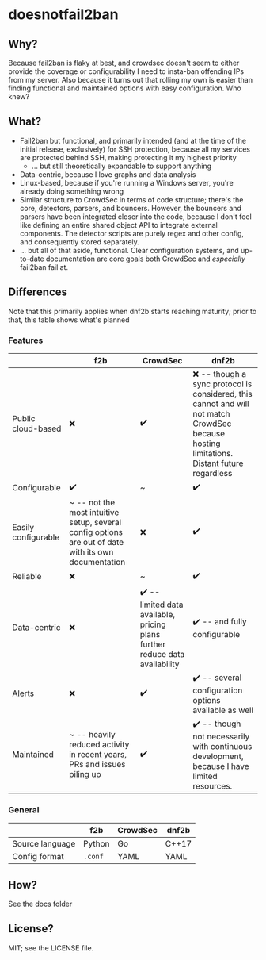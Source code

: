 # doesnotfail2ban

## Why?

Because fail2ban is flaky at best, and crowdsec doesn't seem to either provide the coverage or configurability I need to insta-ban offending IPs from my server. Also because it turns out that rolling my own is easier than finding functional and maintained options with easy configuration. Who knew?

## What?

* Fail2ban but functional, and primarily intended (and at the time of the initial release, exclusively) for SSH protection, because all my services are protected behind SSH, making protecting it my highest priority
    * ... but still theoretically expandable to support anything
* Data-centric, because I love graphs and data analysis
* Linux-based, because if you're running a Windows server, you're already doing something wrong
* Similar structure to CrowdSec in terms of code structure; there's the core, detectors, parsers, and bouncers. However, the bouncers and parsers have been integrated closer into the code, because I don't feel like defining an entire shared object API to integrate external components. The detector scripts are purely regex and other config, and consequently stored separately.
* ... but all of that aside, functional. Clear configuration systems, and up-to-date documentation are core goals both CrowdSec and _especially_ fail2ban fail at.

## Differences

Note that this primarily applies when dnf2b starts reaching maturity; prior to that, this table shows what's planned

### Features
|  | f2b | CrowdSec | dnf2b |
| --- | --- | --- | --- |
| Public cloud-based | ❌ | ✔️ | ❌ -- though a sync protocol is considered, this cannot and will not match CrowdSec because hosting limitations. Distant future regardless |
| Configurable | ✔️ | ~ | ✔️  |
| Easily configurable | ~ -- not the most intuitive setup, several config options are out of date with its own documentation | ❌ | ✔️ |
| Reliable | ❌ | ~ | ✔️ |
| Data-centric | ❌ | ✔️ -- limited data available, pricing plans further reduce data availability | ✔️ -- and fully configurable|
| Alerts | ❌ | ✔️| ✔️ -- several configuration options available as well |
| Maintained | ~ -- heavily reduced activity in recent years, PRs and issues piling up | ✔️ | ✔️ -- though not necessarily with continuous development, because I have limited resources. |

### General

|  | f2b | CrowdSec | dnf2b |
| --- | --- | --- | --- |
| Source language | Python | Go | C++17 |
| Config format | `.conf` | YAML | YAML |


## How?

See the docs folder

## License?

MIT; see the LICENSE file.
